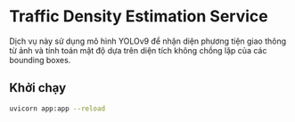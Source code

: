 # Traffic Density Estimation Service

Dịch vụ này sử dụng mô hình YOLOv9 để nhận diện phương tiện giao thông từ ảnh và tính toán mật độ dựa trên diện tích không chồng lặp của các bounding boxes.

## Khởi chạy
```bash
uvicorn app:app --reload